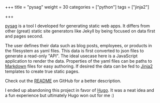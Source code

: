 +++
title = "pysag"
weight = 30
categories = ["python"]
tags = ["jinja2"]

+++

[hugo]: https://gohugo.io
[pysag]: https://github.com/jcbwlkr/pysag
[jinja2]: http://jinja.pocoo.org/docs/dev/
[markdown]: https://pypi.python.org/pypi/Markdown

[pysag][pysag] is a tool I developed for generating static web apps. It differs
from other (great) static site generators like Jekyll by being focused on data
first and pages second.

<!--more-->

The user defines their data such as blog posts, employees, or products in the
filesystem as yaml files. This data is first converted to json files to
generate a read-only "API". The ideal usecase here is a JavaScript application
to render the data. Properties of the yaml files can be paths to
[Markdown][markdown] files for easy authoring. If desired the data can be fed
to [Jinja2][jinja2] templates to create true static pages.

Check out the [README][pysag] on GitHub for a better description.

I ended up abandoning this project in favor of [Hugo][hugo]. It was a neat idea
and a fun experience but ultimately Hugo won out for me :)
